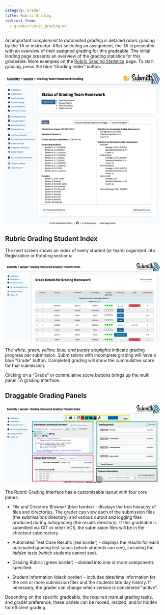 ```yaml
---
category: Grader
title: Rubric Grading
redirect_from:
  - grader/rubric_grading.md
---
```


An important *complement to automated grading* is detailed rubric
grading by the TA or instructor.  After selecting an assignment, the
TA is presented with an overview of their assigned grading for this
gradeable.  The initial landing page presents an overview of the
grading statistics for this gradeable.  More examples on the
[Rubric Grading Statistics](rubric_grading_statistics) page.
To start grading, press the blue "Grading Index" button.

![](/images/ta_grading/rubric_grading_overview.png)


## Rubric Grading Student Index

The next screen shows an index of every student (or team) organized
into Registration or Rotating sections:

![](/images/ta_grading/TA_index.png)

The *white, green, yellow, blue, and purple stoplights* indicate
grading progress per submission.  Submissions with incomplete grading
will have a blue "Grade" button.  Completed grading will show the
cummulative score for that submission.

Clicking on a "Grade" or cummulative score buttons brings up the
multi panel TA grading interface.


## Draggable Grading Panels

![](/images/ta_grading/TA_grading_panes.png)

The Rubric Grading Interface has a customizable layout with four core
panes:

* File and Directory Browser (blue border) - displays the tree
  hierachy of files and directories.  The grader can view each of the
  submission files (the *submissions* directory) and various output and
  logging files produced during autograding (the *results* directory).
  If this gradeable is submitted via GIT or other VCS, the submission
  files will be in the *checkout* subdirectory.  

* Automated Test Case Results (red border) - displays the results for
  each automated grading test cases (which students can see),
  including the *hidden tests* (which students cannot see).

* Grading Rubric (green border) - divided into one or more components specified

* Student Information (black border) - includes date/time information
  for the one or more submission files and the students late day
  history.  If necessary, the grader can change which version is
  considered "active".

Depending on the specific gradeable, the required manual grading
tasks, and grader preference, these panels can be moved, resized,
and/or hidden for efficient grading.


